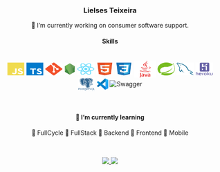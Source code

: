 <div align="center">
	
### Lielses Teixeira

🔭 I’m currently working on consumer software support.


#### Skills

<div style="display: inline_block"><br>
  <img align="center" alt="Js" height="30" width="40"  src="https://raw.githubusercontent.com/devicons/devicon/master/icons/javascript/javascript-plain.svg">
  <img align="center" alt="Ts" height="30" width="40" src="https://raw.githubusercontent.com/devicons/devicon/master/icons/typescript/typescript-plain.svg">
		<img align="center" alt="git" height="30" width="40"  src="https://raw.githubusercontent.com/devicons/devicon/master/icons/git/git-plain.svg">
	<img align="center" alt="Node.js" width="26px" src="https://raw.githubusercontent.com/github/explore/80688e429a7d4ef2fca1e82350fe8e3517d3494d/topics/nodejs/nodejs.png" />
  <img align="center" alt="React" height="30" width="40" src="https://raw.githubusercontent.com/devicons/devicon/master/icons/react/react-original.svg">
  <img align="center" alt="HTML" height="30" width="40" src="https://raw.githubusercontent.com/devicons/devicon/master/icons/html5/html5-original.svg">
  <img align="center" alt="CSS" height="30" width="40" src="https://raw.githubusercontent.com/devicons/devicon/master/icons/css3/css3-original.svg">
  <img align="center" alt="Java" height="40" width="50" src="https://github.com/devicons/devicon/blob/master/icons/java/java-plain-wordmark.svg">
  <img align="center" alt="Spring" height="30" width="40" src="https://raw.githubusercontent.com/devicons/devicon/master/icons/spring/spring-original.svg">
  <img align="center" alt="MySQL" height="30" width="40" src="https://raw.githubusercontent.com/devicons/devicon/master/icons/mysql/mysql-original.svg">
	<img align="center" alt="Heroku" height="30" width="40" src="https://raw.githubusercontent.com/devicons/devicon/master/icons/heroku/heroku-plain-wordmark.svg">
	<img align="center" alt="Heroku" height="30" width="40" src="https://raw.githubusercontent.com/devicons/devicon/master/icons/postgresql/postgresql-plain-wordmark.svg">
  <img align="center" alt="Visual Studio Code" width="26px" src="https://raw.githubusercontent.com/github/explore/80688e429a7d4ef2fca1e82350fe8e3517d3494d/topics/visual-studio-code/visual-studio-code.png" />
	 <img align="center" alt="Swagger" height="40" width="80px" src="https://static1.smartbear.co/swagger/media/assets/images/swagger_logo.svg">
	</div>
	
	

<br />
<br />


#### 🌱 I’m currently learning

🔭 FullCycle  🔭 FullStack   🔭 Backend    🔭 Frontend   🔭 Mobile

<br />
<br />

<div align="center">
  <a href="https://github.com/LyhTeixeirah">
  <img height="150em" src="https://github-readme-stats.vercel.app/api?username=LyhTeixeirah&show_icons=true&theme=midnight-purple&include_all_commits=true&count_private=true"/>
  <img height="150em" src="https://github-readme-stats.vercel.app/api/top-langs/?username=LyhTeixeirah&layout=compact&langs_count=7&theme=midnight-purple"/>
</div>
	

